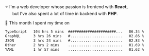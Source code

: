 ⭐ I'm a web developer whose passion is frontend with <b>React</b>,<br/>
&nbsp; &nbsp; &nbsp; but I've also spent a lot of time in backend with <b>PHP</b>.

📅 This month I spent my time on

<!--START_SECTION:waka-->

```txt
TypeScript   104 hrs 5 mins  ######################...   86.34 %
GraphQL      3 hrs 26 mins   #........................   02.86 %
JSON         3 hrs 24 mins   #........................   02.83 %
Other        2 hrs 2 mins    .........................   01.69 %
YAML         1 hr 57 mins    .........................   01.62 %
```

<!--END_SECTION:waka-->
